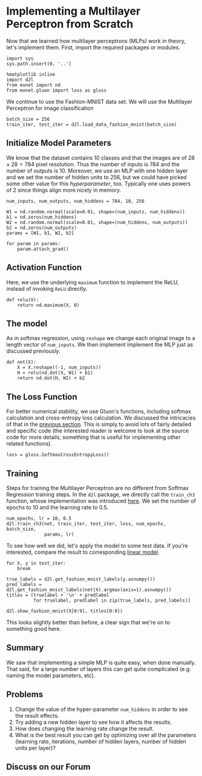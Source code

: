 # Implementing a Multilayer Perceptron from Scratch

Now that we learned how multilayer perceptrons (MLPs) work in theory, let's implement them. First, import the required packages or modules.

```{.python .input  n=9}
import sys
sys.path.insert(0, '..')

%matplotlib inline
import d2l
from mxnet import nd
from mxnet.gluon import loss as gloss
```

We continue to use the Fashion-MNIST data set. We will use the Multilayer Perceptron for image classification

```{.python .input  n=2}
batch_size = 256
train_iter, test_iter = d2l.load_data_fashion_mnist(batch_size)
```

## Initialize Model Parameters

We know that the dataset contains 10 classes and that the images are of $28 \times 28 = 784$ pixel resolution. Thus the number of inputs is 784 and the number of outputs is 10. Moreover, we use an MLP with one hidden layer and we set the number of hidden units to 256, but we could have picked some other value for this *hyperparameter*, too. Typically one uses powers of 2 since things align more nicely in memory.

```{.python .input  n=3}
num_inputs, num_outputs, num_hiddens = 784, 10, 256

W1 = nd.random.normal(scale=0.01, shape=(num_inputs, num_hiddens))
b1 = nd.zeros(num_hiddens)
W2 = nd.random.normal(scale=0.01, shape=(num_hiddens, num_outputs))
b2 = nd.zeros(num_outputs)
params = [W1, b1, W2, b2]

for param in params:
    param.attach_grad()
```

## Activation Function

Here, we use the underlying `maximum` function to implement the ReLU, instead of invoking `ReLU` directly.

```{.python .input  n=4}
def relu(X):
    return nd.maximum(X, 0)
```

## The model

As in softmax regression, using `reshape` we change each original image to a length vector of  `num_inputs`. We then implement implement the MLP just as discussed previously.

```{.python .input  n=5}
def net(X):
    X = X.reshape((-1, num_inputs))
    H = relu(nd.dot(X, W1) + b1)
    return nd.dot(H, W2) + b2
```

## The Loss Function

For better numerical stability, we use Gluon's functions, including softmax calculation and cross-entropy loss calculation. We discussed the intricacies of that in the [previous section](mlp.md). This is simply to avoid lots of fairly detailed and specific code (the interested reader is welcome to look at the source code for more details, something that is useful for implementing other related functions).

```{.python .input  n=6}
loss = gloss.SoftmaxCrossEntropyLoss()
```

## Training

Steps for training the Multilayer Perceptron are no different from Softmax Regression training steps.  In the `d2l` package, we directly call the `train_ch3` function, whose implementation was introduced [here](softmax-regression-scratch.md). We set the number of epochs to 10 and the learning rate to 0.5.

```{.python .input  n=7}
num_epochs, lr = 10, 0.5
d2l.train_ch3(net, train_iter, test_iter, loss, num_epochs, batch_size,
              params, lr)
```

To see how well we did, let's apply the model to some test data. If you're interested, compare the result to corresponding [linear model](softmax-regression-scratch.md).

```{.python .input}
for X, y in test_iter:
    break

true_labels = d2l.get_fashion_mnist_labels(y.asnumpy())
pred_labels = d2l.get_fashion_mnist_labels(net(X).argmax(axis=1).asnumpy())
titles = [truelabel + '\n' + predlabel
          for truelabel, predlabel in zip(true_labels, pred_labels)]

d2l.show_fashion_mnist(X[0:9], titles[0:9])
```

This looks slightly better than before, a clear sign that we're on to something good here.

## Summary

We saw that implementing a simple MLP is quite easy, when done manually. That said, for a large number of layers this can get quite complicated (e.g. naming the model parameters, etc).

## Problems

1. Change the value of the hyper-parameter `num_hiddens` in order to see the result effects.
1. Try adding a new hidden layer to see how it affects the results.
1. How does changing the learning rate change the result.
1. What is the best result you can get by optimizing over all the parameters (learning rate, iterations, number of hidden layers, number of hidden units per layer)?

## Discuss on our Forum

<div id="discuss" topic_id="2339"></div>
